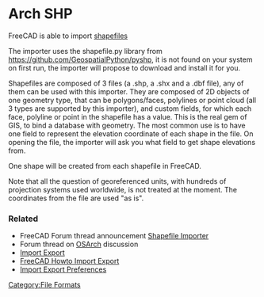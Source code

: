 # Arch SHP
  FreeCAD is able to import [shapefiles](https://en.wikipedia.org/wiki/Shapefile)

The importer uses the shapefile.py library from <https://github.com/GeospatialPython/pyshp>, it is not found on your system on first run, the importer will propose to download and install it for you.

Shapefiles are composed of 3 files (a .shp, a .shx and a .dbf file), any of them can be used with this importer. They are composed of 2D objects of one geometry type, that can be polygons/faces, polylines or point cloud (all 3 types are supported by this importer), and custom fields, for which each face, polyline or point in the shapefile has a value. This is the real gem of GIS, to bind a database with geometry. The most common use is to have one field to represent the elevation coordinate of each shape in the file. On opening the file, the importer will ask you what field to get shape elevations from.

One shape will be created from each shapefile in FreeCAD.

Note that all the question of georeferenced units, with hundreds of projection systems used worldwide, is not treated at the moment. The coordinates from the file are used \"as is\".

### Related

-   FreeCAD Forum thread announcement [Shapefile Importer](https://forum.freecadweb.org/viewtopic.php?f=9&t=46150)
-   Forum thread on [OSArch](https://community.osarch.org/discussion/comment/578#Comment_578) discussion
-   [Import Export](Import_Export.md)
-   [FreeCAD Howto Import Export](FreeCAD_Howto_Import_Export.md)
-   [Import Export Preferences](Import_Export_Preferences.md)

  

[Category:File Formats](Category:File_Formats.md)
